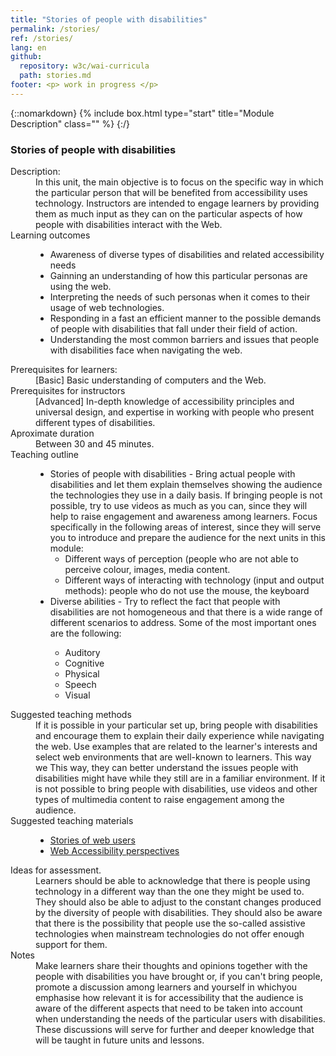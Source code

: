 ```yaml
---
title: "Stories of people with disabilities"
permalink: /stories/
ref: /stories/
lang: en
github:
  repository: w3c/wai-curricula
  path: stories.md
footer: <p> work in progress </p>
---
```


{::nomarkdown}
{% include box.html type="start" title="Module Description" class="" %}
{:/}



### Stories of people with disabilities
<dl>
  <dt>Description:</dt>
  <dd>In this unit, the main objective is to focus on the specific way in which the particular person that will be benefited from accessibility uses technology. Instructors are intended to engage learners by providing them as much input as they can on the particular aspects of how people with disabilities interact with the Web. </dd>
  <dt>Learning outcomes</dt>
  <dd><ul>
    <li>Awareness of diverse types of disabilities and related accessibility needs</li>
    <li>Gainning an understanding of how this particular personas are using the web. </li>
    <li>Interpreting the needs of such personas when it comes to their usage of web technologies.</li>
    <li>Responding in a fast an efficient manner to the possible demands of people with disabilities that fall under their field of action.   </li>
    <li>Understanding the most common barriers and issues that people with disabilities face when navigating the web.</li>
 </ul></dd>
 <dt>Prerequisites for learners:</dt>
  <dd>[Basic] Basic understanding of computers and the Web.</dd>
  <dt>Prerequisites for instructors</dt> 
  <dd>[Advanced] In-depth knowledge of accessibility principles and universal design, and expertise in working with people who present different types of disabilities.</dd>
  <dt>Aproximate duration</dt>
  <dd>Between 30 and 45 minutes.</dd>
  <dt>Teaching outline</dt>
  <dd><ul>
   <li>Stories of people with disabilities - Bring actual people with disabilities and let them explain themselves showing the audience the technologies they use in a daily basis. If bringing people is not possible, try to use videos as much as you can, since they will help to raise engagement and awareness among learners. Focus specifically in the following areas of interest, since they will serve you to introduce and prepare the audience for the next units in this module:
      <ul><li>Different ways of perception (people who are not able to perceive colour, images, media content.</li>
      <li>Different ways of interacting with technology (input and output methods): people who do not use the mouse, the keyboard</li></ul>
   <li>Diverse abilities - Try to reflect the fact that people with disabilities are not homogeneous and that there is a wide range of different scenarios to address. Some of the most important ones are the following:</li>
   <ul><li>Auditory</li>
     <li>Cognitive</li>
     <li>Physical</li>
     <li>Speech</li>
     <li>Visual</li></ul>
 </ul></dd>
 <dt>Suggested teaching methods</dt>
 <dd>If it is possible in your particular set up, bring people with disabilities and encourage them to explain their daily experience while navigating the web. Use examples that are related to the learner's interests and select web environments that are well-known to learners. This way we This way, they can better understand the issues people with disabilities might have while they still are in a familiar environment. If it is not possible to bring people with disabilities, use videos and other types of multimedia content to raise engagement among the audience.</dd>
 <dt>Suggested teaching materials</dt>
  <dd>
    <ul>
      <li><a href="https://www.w3.org/WAI/people-use-web/user-stories/">Stories of web users</a></li>
      <li><a href="https://www.w3.org/WAI/perspective-videos//">Web Accessibility perspectives</a></li>
    </ul>
  </dd>
  <dt>Ideas for assessment.</dt>
  <dd>Learners should be able to acknowledge that there is people using technology in a different way than the one they might be used to. They should also be able to adjust to the constant changes produced by the diversity of people with disabilities. They should also be aware that there is the possibility that people use the so-called assistive technologies when mainstream technologies do not offer enough support for them.</dd>
  <dt>Notes</dt>
  <dd>Make learners share their thoughts and opinions together with the people with disabilities you have brought or, if you can't bring people, promote a discussion among learners and yourself in whichyou emphasise how relevant it is for accessibility that the audience is aware of the different aspects that need to be taken into account when understanding the needs of the particular users with disabilities. These discussions will serve for further and deeper knowledge that will be taught in future units and lessons.</dd>
</dl>
